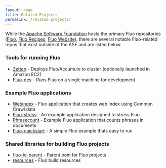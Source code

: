 ```yaml
---
layout: page
title: Related Projects
permalink: /related-projects/
---
```


While the [Apache Software Foundation][asf] hosts the primary Fluo repositories ([Fluo], [Fluo Recipes], [Fluo Website]), there are several notable Fluo-related repos that exist outside of the ASF and are listed below.

### Tools for running Fluo

* [Zetten] - Deploys Fluo/Accumulo to cluster (optionally launched in Amazon EC2)
* [Fluo-dev] - Runs Fluo on a single machine for development

### Example Fluo applications

* [Webindex] - Fluo application that creates web index using Common Crawl data
* [Fluo-stress] - An example application designed to stress Fluo
* [Phrasecount] - Example Fluo application that counts phrases in documents
* [Fluo-quickstart] - A simple Fluo example thats easy to run

### Shared libraries for building Fluo projects

* [fluo-io-parent] - Parent pom for Fluo projects
* [resources] - Fluo build resources

[asf]: https://www.apache.org/
[Fluo]: https://github.com/apache/incubator-fluo
[Fluo Recipes]: https://github.com/apache/incubator-fluo-recipes
[Fluo Website]: https://github.com/apache/incubator-fluo-website
[Zetten]: https://github.com/fluo-io/zetten
[Fluo-dev]: https://github.com/fluo-io/fluo-dev
[Webindex]: https://github.com/fluo-io/webindex
[Fluo-stress]: https://github.com/fluo-io/fluo-stress
[Phrasecount]: https://github.com/fluo-io/fluo-phrasecount
[Fluo-quickstart]: https://github.com/fluo-io/fluo-quickstart
[fluo-io-parent]: https://github.com/fluo-io/fluo-io-parent
[resources]: https://github.com/fluo-io/resources
